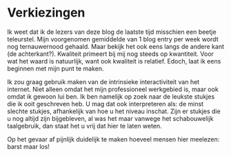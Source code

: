 # Verkiezingen

Ik weet dat ik de lezers van deze blog de laatste tijd misschien een beetje teleurstel. Mijn voorgenomen gemiddelde van 1 blog entry per week wordt nog ternauwernood gehaald. Maar bekijk het ook eens langs de andere kant (de achterkant?). Kwaliteit primeert bij mij nog steeds op kwantiteit. Voor wat het waard is natuurlijk, want ook kwaliteit is relatief. Edoch, laat ik eens beginnen met mijn punt te maken.

Ik zou graag gebruik maken van de intrinsieke interactiviteit van het internet. Niet alleen omdat het mijn professioneel werkgebied is, maar ook omdat ik gewoon lui ben. Ik ben namelijk op zoek naar de leukste stukjes die ik ooit geschreven heb. U mag dat ook interpreteren als: de minst slechte stukjes, afhankelijk van hoe u het niveau inschat. Zijn er stukjes die u nog altijd zijn bijgebleven, al was het maar vanwege het schabouwelijk taalgebruik, dan staat het u vrij dat hier te laten weten.

Op het gevaar af pijnlijk duidelijk te maken hoeveel mensen hier meelezen: barst maar los!
